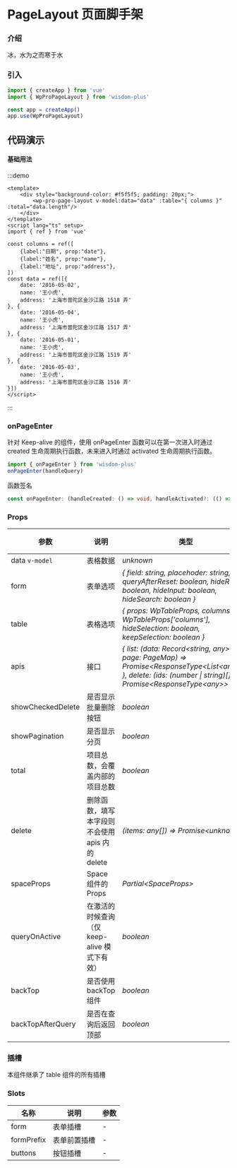 # PageLayout 页面脚手架

### 介绍

冰，水为之而寒于水

### 引入

```js
import { createApp } from 'vue'
import { WpProPageLayout } from 'wisdom-plus'

const app = createApp()
app.use(WpProPageLayout)
```

## 代码演示

#### 基础用法

:::demo
```vue
<template>
    <div style="background-color: #f5f5f5; padding: 20px;">
        <wp-pro-page-layout v-model:data="data" :table="{ columns }" :total="data.length"/>
    </div>
</template>
<script lang="ts" setup>
import { ref } from 'vue'

const columns = ref([
    {label:"日期", prop:"date"},
    {label:"姓名", prop:"name"},
    {label:"地址", prop:"address"},
])
const data = ref([{
    date: '2016-05-02',
    name: '王小虎',
    address: '上海市普陀区金沙江路 1518 弄'
}, {
    date: '2016-05-04',
    name: '王小虎',
    address: '上海市普陀区金沙江路 1517 弄'
}, {
    date: '2016-05-01',
    name: '王小虎',
    address: '上海市普陀区金沙江路 1519 弄'
}, {
    date: '2016-05-03',
    name: '王小虎',
    address: '上海市普陀区金沙江路 1516 弄'
}])
</script>
```
:::

### onPageEnter

针对 Keep-alive 的组件，使用 onPageEnter 函数可以在第一次进入时通过 created 生命周期执行函数，未来进入时通过 activated 生命周期执行函数。

```ts
import { onPageEnter } from 'wisdom-plus'
onPageEnter(handleQuery)
```

函数签名

```ts
const onPageEnter: (handleCreated: () => void, handleActivated?: (() => void) | undefined) => void
```

### Props

| 参数      | 说明                                          | 类型                                                                  | 默认值                |
| --------- |---------------------------------------------|---------------------------------------------------------------------|--------------------|
| data `v-model` | 表格数据       | _unknown_                                                      | -                  |
| form   | 表单选项                  | _{ field: string, placehoder: string, queryAfterReset: boolean, hideReset: boolean, hideInput: boolean, hideSearch: boolean }_                                                            | -                  |
| table | 表格选项 | _{ props: WpTableProps, columns: WpTableProps['columns'], hideSelection: boolean, keepSelection: boolean }_ | -                  |
| apis | 接口 | _{ list: (data: Record\<string, any>, page: PageMap) => Promise\<ResponseType\<List\<any>>> }, delete: (ids: (number \| string)[]) => Promise\<ResponseType\<any>>_ | - |
| showCheckedDelete | 是否显示批量删除按钮 | _boolean_ | - |
| showPagination | 是否显示分页 | _boolean_ | - |
| total | 项目总数，会覆盖内部的项目总数 | _boolean_ | - |
| delete | 删除函数，填写本字段则不会使用 apis 内的 delete | _(items: any[]) => Promise\<unknown>_ | - |
| spaceProps | Space 组件的 Props | _Partial\<SpaceProps>_ | - |
| queryOnActive | 在激活的时候查询（仅 keep-alive 模式下有效） | _boolean_ | - |
| backTop | 是否使用 backTop 组件 | _boolean_ | true |
| backTopAfterQuery | 是否在查询后返回顶部 | _boolean_ | false |

### 插槽

本组件继承了 table 组件的所有插槽

### Slots

| 名称    | 说明     | 参数 |
| ------- | -------- | --- |
| form | 表单插槽 | - |
| formPrefix | 表单前置插槽 | - |
| buttons | 按钮插槽 | - |